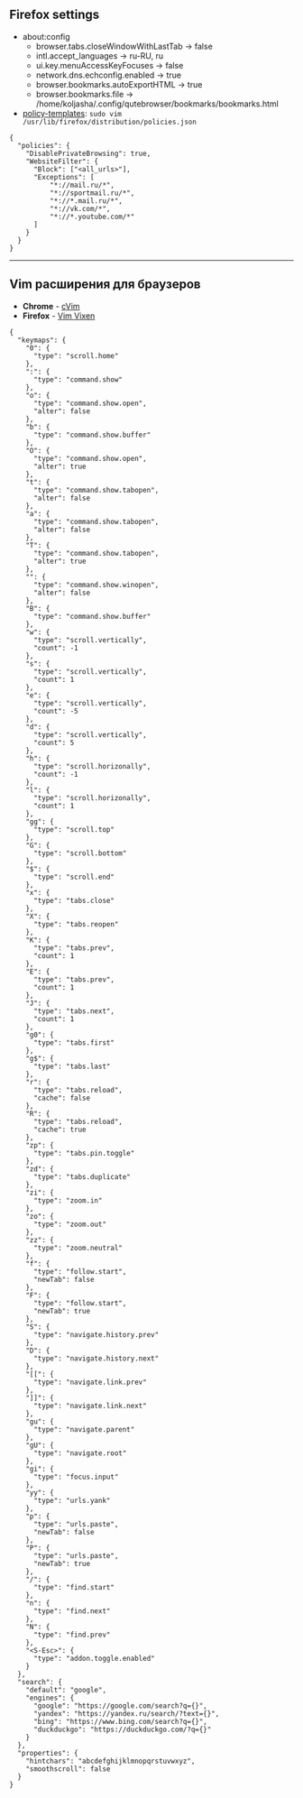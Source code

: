 ## Firefox settings
* about:config
  * browser.tabs.closeWindowWithLastTab -> false
  * intl.accept_languages -> ru-RU, ru
  * ui.key.menuAccessKeyFocuses -> false
  * network.dns.echconfig.enabled -> true
  * browser.bookmarks.autoExportHTML -> true
  * browser.bookmarks.file -> 	/home/koljasha/.config/qutebrowser/bookmarks/bookmarks.html
* [policy-templates](https://mozilla.github.io/policy-templates/): `sudo vim /usr/lib/firefox/distribution/policies.json`
```
{
  "policies": {
    "DisablePrivateBrowsing": true,
    "WebsiteFilter": {
      "Block": ["<all_urls>"],
      "Exceptions": [
	      "*://mail.ru/*",
	      "*://sportmail.ru/*",
	      "*://*.mail.ru/*",
	      "*://vk.com/*",
	      "*://*.youtube.com/*"
      ]
    }
  }
}
```
***

## Vim расширения для браузеров
* **Chrome** - [cVim](https://github.com/1995eaton/chromium-vim)
* **Firefox** - [Vim Vixen](https://github.com/ueokande/vim-vixen)
```
{
  "keymaps": {
    "0": {
      "type": "scroll.home"
    },
    ":": {
      "type": "command.show"
    },
    "o": {
      "type": "command.show.open",
      "alter": false
    },
    "b": {
      "type": "command.show.buffer"
    },
    "O": {
      "type": "command.show.open",
      "alter": true
    },
    "t": {
      "type": "command.show.tabopen",
      "alter": false
    },
    "a": {
      "type": "command.show.tabopen",
      "alter": false
    },
    "T": {
      "type": "command.show.tabopen",
      "alter": true
    },
    "": {
      "type": "command.show.winopen",
      "alter": false
    },
    "B": {
      "type": "command.show.buffer"
    },
    "w": {
      "type": "scroll.vertically",
      "count": -1
    },
    "s": {
      "type": "scroll.vertically",
      "count": 1
    },
    "e": {
      "type": "scroll.vertically",
      "count": -5
    },
    "d": {
      "type": "scroll.vertically",
      "count": 5
    },
    "h": {
      "type": "scroll.horizonally",
      "count": -1
    },
    "l": {
      "type": "scroll.horizonally",
      "count": 1
    },
    "gg": {
      "type": "scroll.top"
    },
    "G": {
      "type": "scroll.bottom"
    },
    "$": {
      "type": "scroll.end"
    },
    "x": {
      "type": "tabs.close"
    },
    "X": {
      "type": "tabs.reopen"
    },
    "K": {
      "type": "tabs.prev",
      "count": 1
    },
    "E": {
      "type": "tabs.prev",
      "count": 1
    },
    "J": {
      "type": "tabs.next",
      "count": 1
    },
    "g0": {
      "type": "tabs.first"
    },
    "g$": {
      "type": "tabs.last"
    },
    "r": {
      "type": "tabs.reload",
      "cache": false
    },
    "R": {
      "type": "tabs.reload",
      "cache": true
    },
    "zp": {
      "type": "tabs.pin.toggle"
    },
    "zd": {
      "type": "tabs.duplicate"
    },
    "zi": {
      "type": "zoom.in"
    },
    "zo": {
      "type": "zoom.out"
    },
    "zz": {
      "type": "zoom.neutral"
    },
    "f": {
      "type": "follow.start",
      "newTab": false
    },
    "F": {
      "type": "follow.start",
      "newTab": true
    },
    "S": {
      "type": "navigate.history.prev"
    },
    "D": {
      "type": "navigate.history.next"
    },
    "[[": {
      "type": "navigate.link.prev"
    },
    "]]": {
      "type": "navigate.link.next"
    },
    "gu": {
      "type": "navigate.parent"
    },
    "gU": {
      "type": "navigate.root"
    },
    "gi": {
      "type": "focus.input"
    },
    "yy": {
      "type": "urls.yank"
    },
    "p": {
      "type": "urls.paste",
      "newTab": false
    },
    "P": {
      "type": "urls.paste",
      "newTab": true
    },
    "/": {
      "type": "find.start"
    },
    "n": {
      "type": "find.next"
    },
    "N": {
      "type": "find.prev"
    },
    "<S-Esc>": {
      "type": "addon.toggle.enabled"
    }
  },
  "search": {
    "default": "google",
    "engines": {
      "google": "https://google.com/search?q={}",
      "yandex": "https://yandex.ru/search/?text={}",
      "bing": "https://www.bing.com/search?q={}",
      "duckduckgo": "https://duckduckgo.com/?q={}"
    }
  },
  "properties": {
    "hintchars": "abcdefghijklmnopqrstuvwxyz",
    "smoothscroll": false
  }
}
```
